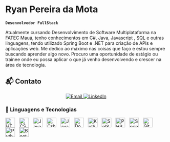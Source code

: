 # Ryan Pereira da Mota 

**`Desenvolvedor FullStack`**

Atualmente cursando Desenvolvimento de Software Multiplataforma na FATEC Mauá, tenho conhecimentos em C#, Java, Javascript , SQL e outras linguagens, tendo utilizado Spring Boot e .NET para criação de APIs e aplicações web. Me dedico ao máximo nas coisas que faço e estou sempre buscando aprender algo novo. Procuro uma oportunidade de estágio ou trainee onde eu possa aplicar o que já venho desenvolvendo e crescer na área de tecnologia.


## 📬 Contato

<p align="center">
  <a href="mailto:ryanpereira.dev@gmail.com">
    <img src="https://img.shields.io/badge/Email-ryanpereira.dev%40gmail.com-red?style=for-the-badge&logo=gmail&logoColor=white" alt="Email">
  </a>
  <a href="https://www.linkedin.com/in/ryanpereira-dev">
  <img src="https://img.shields.io/badge/LinkedIn-ryanpereiradev-0077B5?style=for-the-badge&logo=linkedin" alt="LinkedIn">
  </a>
</p>

  
### 🤖 Linguagens e Tecnologias

<p align="center">


<img 
    align="left" 
    alt="HTML"
    title="HTML" 
    width="30px" 
    style="padding-right: 10px;" 
    src="https://cdn.jsdelivr.net/gh/devicons/devicon@latest/icons/html5/html5-original.svg" 
/>
<img 
    align="left" 
    alt="CSS" 
    title="CSS"
    width="30px" 
    style="padding-right: 10px;" 
    src="https://cdn.jsdelivr.net/gh/devicons/devicon@latest/icons/css3/css3-original.svg" 
/>
<img 
    align="left" 
    alt="JavaScript" 
    title="JavaScript"
    width="30px" 
    style="padding-right: 10px;" 
    src="https://cdn.jsdelivr.net/gh/devicons/devicon@latest/icons/javascript/javascript-original.svg" 
/>
<img 
    align="left" 
    alt="Csharp" 
    title="C#"
    width="30px" 
    style="padding-right: 10px;" 
    src="https://cdn.jsdelivr.net/gh/devicons/devicon@latest/icons/csharp/csharp-original.svg" 
/>

<img 
    align="left" 
    alt="Java" 
    title="Java"
    width="30px" 
    style="padding-right: 10px;" 
    src="https://cdn.jsdelivr.net/gh/devicons/devicon@latest/icons/java/java-original.svg"
/>

<img 
    align="left" 
    alt="Docker" 
    title="Docker"
    width="30px" 
    style="padding-right: 10px;" 
    src="https://cdn.jsdelivr.net/gh/devicons/devicon@latest/icons/docker/docker-original.svg"
/>
<img 
    align="left" 
    alt="Kotlin" 
    title="Kotlin"
    width="30px" 
    style="padding-right: 10px;" 
    src="https://cdn.jsdelivr.net/gh/devicons/devicon@latest/icons/kotlin/kotlin-original.svg" />
    <img 
    align="left" 
    alt="SqlServer" 
    title="Sql Server"
    width="30px" 
    style="padding-right: 10px;" 
     src="https://cdn.jsdelivr.net/gh/devicons/devicon@latest/icons/microsoftsqlserver/microsoftsqlserver-original.svg" />    
                    
<img 
    align="left" 
    alt="PHP" 
    title="PHP"
    width="30px" 
    style="padding-right: 10px;" 
    src="https://cdn.jsdelivr.net/gh/devicons/devicon@latest/icons/php/php-original.svg" 
/>
<img 
    align="left" 
    alt="Spring" 
    title="Spring"
    width="30px" 
    style="padding-right: 10px;" 
    src="https://cdn.jsdelivr.net/gh/devicons/devicon@latest/icons/spring/spring-original.svg" />
          
<img 
    align="left" 
    alt="Git" 
    title="Git"
    width="30px" 
    style="padding-right: 10px;" 
    src="https://cdn.jsdelivr.net/gh/devicons/devicon@latest/icons/git/git-original.svg" 
/>
<img 
    align="left" 
    alt="Python" 
    title="Python"
    width="30px" 
    style="padding-right: 10px;" 
    src="https://cdn.jsdelivr.net/gh/devicons/devicon@latest/icons/python/python-original.svg" 
/>
<img 
    align="left" 
    alt="Bootstrap"
    title="Bootstrap" 
    width="30px" 
    style="padding-right: 10px;" 
    src="https://cdn.jsdelivr.net/gh/devicons/devicon@latest/icons/bootstrap/bootstrap-original.svg" 
/>

              
</p>

<br/>
<br/>

